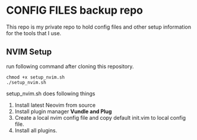 # CONFIG FILES backup repo 

This repo is my private repo to hold config files and other setup information for the tools that I use. 

## NVIM Setup 

run following command after cloning this repository. 

```
chmod +x setup_nvim.sh
./setup_nvim.sh 

```
setup_nvim.sh does following things 

1. Install latest Neovim from source 
2. Install plugin manager **Vundle and Plug** 
3. Create a local nvim config file and copy default init.vim to local config file. 
4. Install all plugins. 


